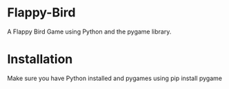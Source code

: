 # Flappy-Bird

A Flappy Bird Game using Python and the pygame library.

# Installation
Make sure you have Python installed and pygames using pip install pygame

